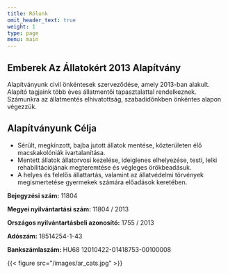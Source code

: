 ```yaml
---
title: Rólunk
omit_header_text: true
weight: 1
type: page
menu: main
---
```


## Emberek Az Állatokért 2013 Alapítvány

Alapítványunk civil önkéntesek szerveződése, amely 2013-ban alakult.
Alapító tagjaink több éves állatmentői tapasztalattal rendelkeznek.
Számunkra az állatmentés elhivatottság, szabadidőnkben önkéntes alapon végezzük.

## Alapítványunk Célja

- Sérült, megkínzott, bajba jutott állatok mentése, közterületen élő macskakolóniák ivartalanítása.
- Mentett állatok állatorvosi kezelése, ideiglenes elhelyezése, testi, lelki rehabilitációjának megteremtése és végleges örökbeadásuk.
- A helyes és felelős állattartás, valamint az állatvédelmi törvények megismertetése gyermekek számára előadások keretében.

**Bejegyzési szám:** 11804

**Megyei nyilvántartási szám:** 11804 / 2013

**Országos nyilvántartásbeli azonosító:** 1755 / 2013

**Adószám:** 18514254-1-43

**Bankszámlaszám:** HU68 12010422-01418753-00100008

{{< figure src="/images/ar_cats.jpg" >}}
